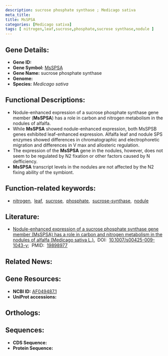 ```yaml
---
description: sucrose phosphate synthase ; Medicago sativa
meta_title:
title: MsSPSA
categories: [Medicago sativa]
tags: [ nitrogen,leaf,sucrose,phosphate,sucrose synthase,nodule ]
---
```


## Gene Details:
- **Gene ID:** []()
- **Gene Symbol:** <u>MsSPSA</u>
- **Gene Name:** sucrose phosphate synthase
- **Genome:** []()
- **Species:** *Medicago sativa*

## Functional Descriptions:
   - Nodule-enhanced expression of a sucrose phosphate synthase gene member (**MsSPSA**) has a role in carbon and nitrogen metabolism in the nodules of alfalfa.
   - While **MsSPSA** showed nodule-enhanced expression, both MsSPSB genes exhibited leaf-enhanced expression. Alfalfa leaf and nodule SPS enzymes showed differences in chromatographic and electrophoretic migration and differences in V max and allosteric regulation.
   - The expression of the **MsSPSA** gene in the nodules, however, does not seem to be regulated by N2 fixation or other factors caused by N defficiency.
   - **MsSPSA** transcript levels in the nodules are not affected by the N2 fixing ability of the symbiont.

## Function-related keywords:
   - [nitrogen](/tags/nitrogen/),&nbsp;&nbsp;[leaf](/tags/leaf/),&nbsp;&nbsp;[sucrose](/tags/sucrose/),&nbsp;&nbsp;[phosphate](/tags/phosphate/),&nbsp;&nbsp;[sucrose-synthase](/tags/sucrose-synthase/),&nbsp;&nbsp;[nodule](/tags/nodule/)

## Literature:
   - [Nodule-enhanced expression of a sucrose phosphate synthase gene member (MsSPSA) has a role in carbon and nitrogen metabolism in the nodules of alfalfa (Medicago sativa L.).](https://doi.org/10.1007/s00425-009-1043-y)&nbsp;&nbsp;DOI:&nbsp;&nbsp;[10.1007/s00425-009-1043-y](https://doi.org/10.1007/s00425-009-1043-y);&nbsp;&nbsp;PMID:&nbsp;&nbsp;[19898977](https://pubmed.ncbi.nlm.nih.gov/19898977/)

## Related News:

## Gene Resources:
- **NCBI ID:**  [AF049487.1](https://www.ncbi.nlm.nih.gov/gene/?term=AF049487.1)
- **UniProt accessions:**  [](https://www.uniprot.org/uniprotkb//entry)

## Orthologs:

## Sequences:
- **CDS Sequence:**
- **Protein Sequence:**
